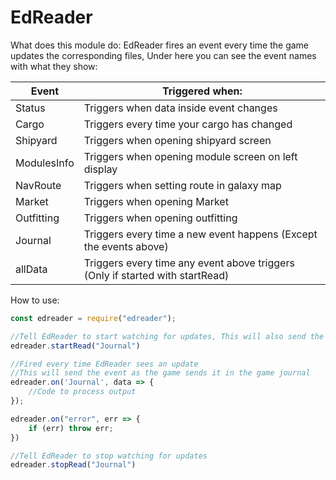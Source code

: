 # EdReader

What does this module do:
EdReader fires an event every time the game updates the corresponding files, Under here you can see the event names with what they show:


| Event       | Triggered when:												      |
|-------------|-------------------------------------------------------------------|
| Status      | Triggers when data inside event changes                           |
| Cargo       | Triggers every time your cargo has changed                        |
| Shipyard    | Triggers when opening shipyard screen                             |
| ModulesInfo | Triggers when opening module screen on left display               |
| NavRoute    | Triggers when setting route in galaxy map                         |
| Market      | Triggers when opening Market                                      |
| Outfitting  | Triggers when opening outfitting                                  |
| Journal     | Triggers every time a new event happens (Except the events above) |
| allData     | Triggers every time any event above triggers (Only if started with startRead) |



How to use:
```js
const edreader = require("edreader");

//Tell EdReader to start watching for updates, This will also send the full log if Journal
edreader.startRead("Journal")

//Fired every time EdReader sees an update
//This will send the event as the game sends it in the game journal
edreader.on('Journal', data => {
	//Code to process output
});

edreader.on("error", err => {
	if (err) throw err;
})

//Tell EdReader to stop watching for updates
edreader.stopRead("Journal")
```